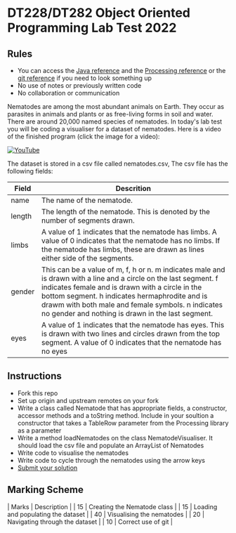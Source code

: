 # DT228/DT282 Object Oriented Programming Lab Test 2022

## Rules
- You can access the [Java reference](https://docs.oracle.com/javase/7/docs/api/) and the [Processing reference](https://processing.org/reference/) or the [git reference](https://git-scm.com/docs) if you need to look something up
- No use of notes or previously written code
- No collaboration or communication

Nematodes are among the most abundant animals on Earth. They occur as parasites in animals and plants or as free-living forms in soil and water. There are around 20,000 named species of nematodes. In today's lab test you will be coding a visualiser for a dataset of nematodes. Here is a video of the finished program (click the image for a video):

[![YouTube](http://img.youtube.com/vi/Sixvl_2LgLg/0.jpg)](https://youtu.be/Sixvl_2LgLg)

The dataset is stored in a csv file called nematodes.csv, The csv file has the following fields:

| Field | Descrition |
|-------|-------------|
| name | The name of the nematode. |
| length | The length of the nematode. This is denoted by the number of segments drawn. |
| limbs | A value of 1 indicates that the nematode has limbs. A value of 0 indicates that the nematode has no limbs. If the nematode has limbs, these are drawn as lines either side of the segments. |
| gender | This can be a value of m, f, h or n. m indicates male and is drawn with a line and a circle on the last segment. f indicates female and is drawn with a circle in the bottom segment. h indicates hermaphrodite and is drawm with both male and female symbols. n indicates no gender and nothing is drawn in the last segment.
| eyes | A value of 1 indicates that the nematode has eyes. This is drawn with two lines and circles drawn from the top segment. A value of 0 indicates that the nematode has no eyes | 

## Instructions

- Fork this repo
- Set up origin and upstream remotes on your fork
- Write a class called Nematode that has appropriate fields, a constructor, accessor methods and a toString method. Include in your soultion a constructor that takes a TableRow parameter from the Processing library as a parameter
- Write a method loadNematodes on the class NematodeVisualiser. It should load the csv file and populate an ArrayList of Nematodes
- Write code to visualise the nematodes
- Write code to cycle through the nematodes using the arrow keys 
- [Submit your solution]()

## Marking Scheme

| Marks | Description |
| 15 | Creating the Nematode class |
| 15 | Loading and populating the dataset |
| 40 | Visualising the nematodes |
| 20 | Navigating through the dataset |
| 10 | Correct use of git |